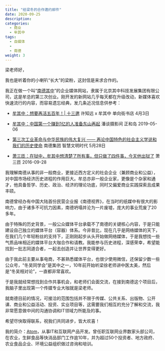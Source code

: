 ```yaml
---
title: "给梁冬的合作邀约邮件"
date: 2020-09-25
description:
categories:
  - 商业
  - 牟其中
tags:
  - 自媒体
  - 
  - 南德
weight: 3
---
```



梁老师好，

我也是听着你的小喇叭“长大”的梁粉，这封信是来求合作的。

我正在做一个叫“[南德其中](https://qizhong.land/ )”的企业媒体网站，隶属于北京其中科技发展集团有限公司，这是牟总的第三次创业。刚开发的新网站几乎每天都在升级改动，新媒体喜欢快速流行的内容，而容易遗忘经典，发几条近况信息供参考：

- [牟其中：想要再活五百年！| 十三邀](https://mp.weixin.qq.com/s/7pcxL3dP9CUDuJ9wUhlXYQ)
许知远 x 牟其中 单向街书店 4月3日

- [牟其中：中国第一个赚到1亿的人准备东山再起](https://mp.weixin.qq.com/s/fVrC3bd_fqwg4VWLaQaXfw)
潘谈摄影间 正和岛 2019-05-06

- [第三次工业革命与中华民族的伟大复兴 —— 再论中国特色的社会主义学说和我们的历史使命](https://mp.weixin.qq.com/s/Me0JyyYyQI-DmCxyf7zo1g)
南德集团 智慧文明时代 5月28日

- [萧三匝：在狱中，牟其中想清楚了所有事，但只做了四件事，今天他出狱了](https://mp.weixin.qq.com/s/FY7dHSNDWxBU9hh86ggElw)
萧三匝 2016-09-28

我理解南德从事的非一般商业，更接近西方定义的社会企业（兼顾商业和公益），对中国市场经济历史进程的作用巨大。牟总亦非一般企业家，更像是个杂家和通才，他具备哲学、历史、政治、经济的理论功底，同时又偏爱商业实践探索且成果丰硕。

南德曾经办有中国大陆首份民营企业报《南德视界》，在当时的纸媒中有很大的影响力，由于诸多不可抗力因素，南德坍塌并沦为一片废墟，庞大的事业荒废了20多年。

由于特殊的历史背景，一般公众媒体平台承载不了南德的关键核心内容，于是只能建设自己独立的媒体平台（容器）体系。今非昔比，现在几乎是网络媒体的天下，在我们几个年轻粉丝的支持下，正刚刚起步从头开始做网络媒体，于是我想找一些气质品味相近的媒体平台大咖合作和请教。我能参与历史进程，深感荣幸，希望能找到一批志同道合者，一起去创造并让世界变得更好。

由于我此前主要从事电商，不甚熟悉媒体平台，也很少使用微信，还保留少数一些公众号，“冬吴同学会”是其中之一，10年前开始听梁徐老师讲中医太美，然后是“冬吴相对论”，一直都非常喜欢。

于是我就经常想找到合作共事机会，和老师们会面交流，在接到南德这个项目后，我脑子里出现第一个传媒专业大咖就是梁老师。

就南德目前的情况，可接洽的范围包括并不限于传媒、公共关系、出版物、公开课、商业和公益活动、投资、实业项目等，这需要我们相互的充分了解和交流，我非常愿意做中间的沟通协调和IT领域力所能及的事。

希望尽快取得联系，祝我们共同进步，皆大欢喜！

我的简介：[Atom](https://atomx.cc/about)，从事IT和互联网产品开发。曾任职互联网业界数家头部公司，在农业，生鲜食品等快消品部门工作逾10年，并为超过50个投资者、地方政府、农业食品企业、环境公益组织做过咨询和培训。
